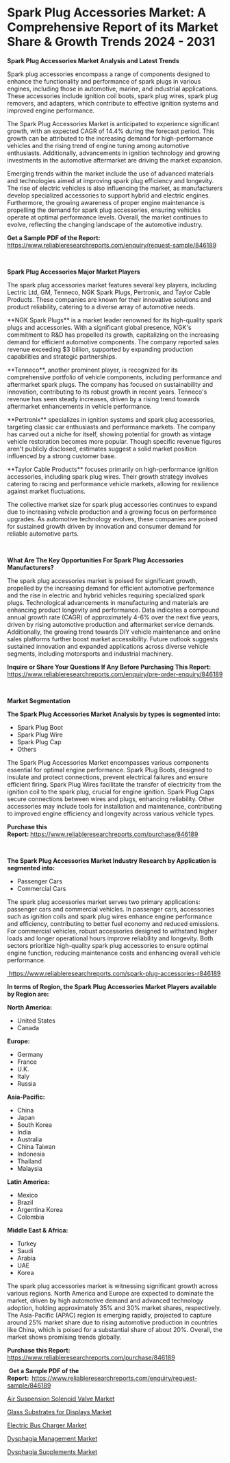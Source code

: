 <p><h1>Spark Plug Accessories Market: A Comprehensive Report of its Market Share & Growth Trends 2024 - 2031</h1></p><p><strong>Spark Plug Accessories Market Analysis and Latest Trends</strong></p>
<p><p>Spark plug accessories encompass a range of components designed to enhance the functionality and performance of spark plugs in various engines, including those in automotive, marine, and industrial applications. These accessories include ignition coil boots, spark plug wires, spark plug removers, and adapters, which contribute to effective ignition systems and improved engine performance.</p><p>The Spark Plug Accessories Market is anticipated to experience significant growth, with an expected CAGR of 14.4% during the forecast period. This growth can be attributed to the increasing demand for high-performance vehicles and the rising trend of engine tuning among automotive enthusiasts. Additionally, advancements in ignition technology and growing investments in the automotive aftermarket are driving the market expansion.</p><p>Emerging trends within the market include the use of advanced materials and technologies aimed at improving spark plug efficiency and longevity. The rise of electric vehicles is also influencing the market, as manufacturers develop specialized accessories to support hybrid and electric engines. Furthermore, the growing awareness of proper engine maintenance is propelling the demand for spark plug accessories, ensuring vehicles operate at optimal performance levels. Overall, the market continues to evolve, reflecting the changing landscape of the automotive industry.</p></p>
<p><strong>Get a Sample PDF of the Report:&nbsp;</strong> <a href="https://www.reliableresearchreports.com/enquiry/request-sample/846189?utm_campaign=24&utm_medium=2&utm_source=Github&utm_content=ia&utm_term=02112024&utm_id=spark-plug-accessories">https://www.reliableresearchreports.com/enquiry/request-sample/846189</a></p>
<p>&nbsp;</p>
<p><strong>Spark Plug Accessories Major Market Players</strong></p>
<p><p>The spark plug accessories market features several key players, including Lectric Ltd, GM, Tenneco, NGK Spark Plugs, Pertronix, and Taylor Cable Products. These companies are known for their innovative solutions and product reliability, catering to a diverse array of automotive needs.</p><p>**NGK Spark Plugs** is a market leader renowned for its high-quality spark plugs and accessories. With a significant global presence, NGK's commitment to R&D has propelled its growth, capitalizing on the increasing demand for efficient automotive components. The company reported sales revenue exceeding $3 billion, supported by expanding production capabilities and strategic partnerships.</p><p>**Tenneco**, another prominent player, is recognized for its comprehensive portfolio of vehicle components, including performance and aftermarket spark plugs. The company has focused on sustainability and innovation, contributing to its robust growth in recent years. Tenneco's revenue has seen steady increases, driven by a rising trend towards aftermarket enhancements in vehicle performance.</p><p>**Pertronix** specializes in ignition systems and spark plug accessories, targeting classic car enthusiasts and performance markets. The company has carved out a niche for itself, showing potential for growth as vintage vehicle restoration becomes more popular. Though specific revenue figures aren't publicly disclosed, estimates suggest a solid market position influenced by a strong customer base.</p><p>**Taylor Cable Products** focuses primarily on high-performance ignition accessories, including spark plug wires. Their growth strategy involves catering to racing and performance vehicle markets, allowing for resilience against market fluctuations. </p><p>The collective market size for spark plug accessories continues to expand due to increasing vehicle production and a growing focus on performance upgrades. As automotive technology evolves, these companies are poised for sustained growth driven by innovation and consumer demand for reliable automotive parts.</p></p>
<p>&nbsp;</p>
<p><strong>What Are The Key Opportunities For Spark Plug Accessories Manufacturers?</strong></p>
<p><p>The spark plug accessories market is poised for significant growth, propelled by the increasing demand for efficient automotive performance and the rise in electric and hybrid vehicles requiring specialized spark plugs. Technological advancements in manufacturing and materials are enhancing product longevity and performance. Data indicates a compound annual growth rate (CAGR) of approximately 4-6% over the next five years, driven by rising automotive production and aftermarket service demands. Additionally, the growing trend towards DIY vehicle maintenance and online sales platforms further boost market accessibility. Future outlook suggests sustained innovation and expanded applications across diverse vehicle segments, including motorsports and industrial machinery.</p></p>
<p><strong>Inquire or Share Your Questions If Any Before Purchasing This Report:</strong> <a href="https://www.reliableresearchreports.com/enquiry/pre-order-enquiry/846189?utm_campaign=24&utm_medium=2&utm_source=Github&utm_content=ia&utm_term=02112024&utm_id=spark-plug-accessories">https://www.reliableresearchreports.com/enquiry/pre-order-enquiry/846189</a></p>
<p>&nbsp;</p>
<p><strong>Market Segmentation</strong></p>
<p><strong>The Spark Plug Accessories Market Analysis by types is segmented into:</strong></p>
<p><ul><li>Spark Plug Boot</li><li>Spark Plug Wire</li><li>Spark Plug Cap</li><li>Others</li></ul></p>
<p><p>The Spark Plug Accessories Market encompasses various components essential for optimal engine performance. Spark Plug Boots, designed to insulate and protect connections, prevent electrical failures and ensure efficient firing. Spark Plug Wires facilitate the transfer of electricity from the ignition coil to the spark plug, crucial for engine ignition. Spark Plug Caps secure connections between wires and plugs, enhancing reliability. Other accessories may include tools for installation and maintenance, contributing to improved engine efficiency and longevity across various vehicle types.</p></p>
<p><strong>Purchase this Report:&nbsp;</strong><a href="https://www.reliableresearchreports.com/purchase/846189?utm_campaign=24&utm_medium=2&utm_source=Github&utm_content=ia&utm_term=02112024&utm_id=spark-plug-accessories">https://www.reliableresearchreports.com/purchase/846189</a></p>
<p>&nbsp;</p>
<p><strong>The Spark Plug Accessories Market Industry Research by Application is segmented into:</strong></p>
<p><ul><li>Passenger Cars</li><li>Commercial Cars</li></ul></p>
<p><p>The spark plug accessories market serves two primary applications: passenger cars and commercial vehicles. In passenger cars, accessories such as ignition coils and spark plug wires enhance engine performance and efficiency, contributing to better fuel economy and reduced emissions. For commercial vehicles, robust accessories designed to withstand higher loads and longer operational hours improve reliability and longevity. Both sectors prioritize high-quality spark plug accessories to ensure optimal engine function, reducing maintenance costs and enhancing overall vehicle performance.</p></p>
<p><a href="https://www.reliableresearchreports.com/spark-plug-accessories-r846189?utm_campaign=24&utm_medium=2&utm_source=Github&utm_content=ia&utm_term=02112024&utm_id=spark-plug-accessories">&nbsp;https://www.reliableresearchreports.com/spark-plug-accessories-r846189</a></p>
<p><strong>In terms of Region, the Spark Plug Accessories Market Players available by Region are:</strong></p>
<p>
    <p> <strong> North America: </strong>
        <ul>
            <li>United States</li>
            <li>Canada</li>
        </ul>
        </p> 
    <p> <strong> Europe: </strong>
        <ul>
            <li>Germany</li>
            <li>France</li>
            <li>U.K.</li>
            <li>Italy</li>
            <li>Russia</li>
        </ul>
        </p> 
    <p> <strong> Asia-Pacific: </strong>
        <ul>
            <li>China</li>
            <li>Japan</li>
            <li>South Korea</li>
            <li>India</li>
            <li>Australia</li>
            <li>China Taiwan</li>
            <li>Indonesia</li>
            <li>Thailand</li>
            <li>Malaysia</li>
        </ul>
        </p> 
    <p> <strong> Latin America: </strong>
        <ul>
            <li>Mexico</li>
            <li>Brazil</li>
            <li>Argentina Korea</li>
            <li>Colombia</li>
        </ul>
        </p> 
    <p> <strong> Middle East & Africa: </strong>
        <ul>
            <li>Turkey</li>
            <li>Saudi</li>
            <li>Arabia</li>
            <li>UAE</li>
            <li>Korea</li>
        </ul>
    </p>
    </p>
<p><p>The spark plug accessories market is witnessing significant growth across various regions. North America and Europe are expected to dominate the market, driven by high automotive demand and advanced technology adoption, holding approximately 35% and 30% market shares, respectively. The Asia-Pacific (APAC) region is emerging rapidly, projected to capture around 25% market share due to rising automotive production in countries like China, which is poised for a substantial share of about 20%. Overall, the market shows promising trends globally.</p></p>
<p><strong>Purchase this Report: </strong><a href="https://www.reliableresearchreports.com/purchase/846189?utm_campaign=24&utm_medium=2&utm_source=Github&utm_content=ia&utm_term=02112024&utm_id=spark-plug-accessories">https://www.reliableresearchreports.com/purchase/846189</a></p>
<p>&nbsp;<strong>Get a Sample PDF of the Report:&nbsp;&nbsp;</strong><a href="https://www.reliableresearchreports.com/enquiry/request-sample/846189?utm_campaign=24&utm_medium=2&utm_source=Github&utm_content=ia&utm_term=02112024&utm_id=spark-plug-accessories">https://www.reliableresearchreports.com/enquiry/request-sample/846189</a></p>
<p><strong></strong></p>
<p><p><a href="https://github.com/inouyeaowaugh3/Market-Research-Report-List-1/blob/main/air-suspension-solenoid-valve-market.md?utm_campaign=24&utm_medium=2&utm_source=Github&utm_content=ia&utm_term=02112024&utm_id=spark-plug-accessories">Air Suspension Solenoid Valve Market</a></p><p><a href="https://www.linkedin.com/pulse/glass-substrates-displays-market-analysis-product-segmentation-xsvuc?utm_campaign=24&utm_medium=2&utm_source=Github&utm_content=ia&utm_term=02112024&utm_id=spark-plug-accessories">Glass Substrates for Displays Market</a></p><p><a href="https://github.com/c0mxahyman/Market-Research-Report-List-1/blob/main/electric-bus-charger-market.md?utm_campaign=24&utm_medium=2&utm_source=Github&utm_content=ia&utm_term=02112024&utm_id=spark-plug-accessories">Electric Bus Charger Market</a></p><p><a href="https://issuu.com/reportprime-2/docs/dysphagia-management-market-size-20_d74caec3063a2f?utm_campaign=24&utm_medium=2&utm_source=Github&utm_content=ia&utm_term=02112024&utm_id=spark-plug-accessories">Dysphagia Management Market</a></p><p><a href="https://issuu.com/reportprime-2/docs/dysphagia-supplements-market-size-2_27c81663c689f0?utm_campaign=24&utm_medium=2&utm_source=Github&utm_content=ia&utm_term=02112024&utm_id=spark-plug-accessories">Dysphagia Supplements Market</a></p></p>